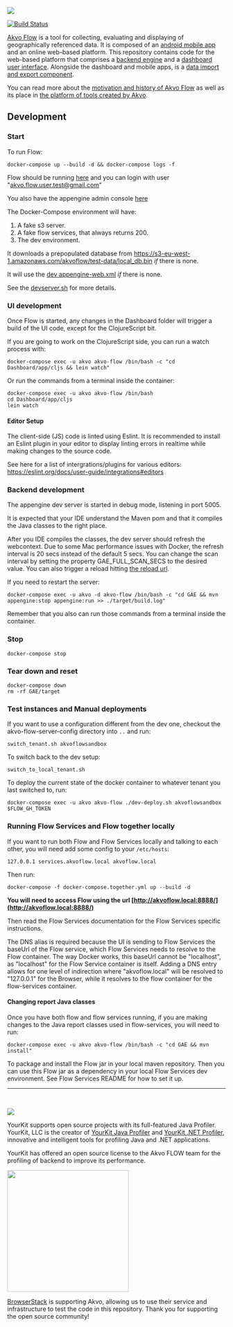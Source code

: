 <img src="https://raw.githubusercontent.com/akvo/akvo-web/develop/code/wp-content/themes/Akvo-responsive/images/flow60px.png" />

[![Build Status](https://travis-ci.org/akvo/akvo-flow.svg?branch=master)](https://travis-ci.org/akvo/akvo-flow)

[Akvo Flow](http://akvo.org/products/akvoflow/) is a tool for collecting, evaluating and displaying of geographically referenced data. It is composed of an [android mobile app](https://github.com/akvo/akvo-flow-mobile/) and an online web-based platform. This repository contains code for the web-based platform that comprises a [backend engine](https://github.com/akvo/akvo-flow/tree/master/GAE) and a [dashboard user interface](https://github.com/akvo/akvo-flow/tree/master/Dashboard).  Alongside the dashboard and mobile apps, is a [data import and export component](https://github.com/akvo/akvo-flow-services).

You can read more about the [motivation and history of Akvo Flow](http://www.akvo.org/blog/?p=4836) as well as its place in [the platform of tools created by Akvo](http://www.akvo.org/blog/?p=4822).

## Development

### Start

To run Flow:

    docker-compose up --build -d && docker-compose logs -f

Flow should be running [here](http://localhost:8888) and you can login with user "akvo.flow.user.test@gmail.com"

You also have the appengine admin console [here](http://localhost:8888/_ah/admin)

The Docker-Compose environment will have:

1. A fake s3 server.
2. A fake flow services, that always returns 200.
3. The dev environment.

It downloads a prepopulated database from https://s3-eu-west-1.amazonaws.com/akvoflow/test-data/local_db.bin *if* there is none.

It will use the [dev appengine-web.xml](tests/dev-appengine-web.xml) *if* there is none.

See the [devserver.sh](ci/devserver.sh) for more details.

### UI development

Once Flow is started, any changes in the Dashboard folder will trigger a build of the UI code, except for the ClojureScript bit.

If you are going to work on the ClojureScript side, you can run a watch process with:

    docker-compose exec -u akvo akvo-flow /bin/bash -c "cd Dashboard/app/cljs && lein watch"

Or run the commands from a terminal inside the container:

    docker-compose exec -u akvo akvo-flow /bin/bash
    cd Dashboard/app/cljs
    lein watch

#### Editor Setup

The client-side (JS) code is linted using Eslint. It is recommended to install an Eslint plugin in your editor to display linting errors in realtime while making changes to the source code.

See here for a list of intergrations/plugins for various editors: https://eslint.org/docs/user-guide/integrations#editors

### Backend development

The appengine dev server is started in debug mode, listening in port 5005.

It is expected that your IDE understand the Maven pom and that it compiles the Java classes to the right place.

After you IDE compiles the classes, the dev server should refresh the webcontext. Due to some Mac performance issues with Docker, the refresh interval is 20 secs instead of the default 5 secs. You can change the scan interval by setting the property GAE_FULL_SCAN_SECS to the desired value. You can also trigger a reload hitting [the reload url](http://localhost:8888/_ah/reloadwebapp).

If you need to restart the server:

    docker-compose exec -u akvo -d akvo-flow /bin/bash -c "cd GAE && mvn appengine:stop appengine:run >> ./target/build.log"

Remember that you also can run those commands from a terminal inside the container.

### Stop

    docker-compose stop

### Tear down and reset

    docker-compose down
    rm -rf GAE/target

### Test instances and Manual deployments

If you want to use a configuration different from the dev one, checkout the akvo-flow-server-config directory into `..` and run:

    switch_tenant.sh akvoflowsandbox

To switch back to the dev setup:

    switch_to_local_tenant.sh

To deploy the current state of the docker container to whatever tenant you last switched to, run:

    docker-compose exec -u akvo akvo-flow ./dev-deploy.sh akvoflowsandbox $FLOW_GH_TOKEN

### Running Flow Services and Flow together locally

If you want to run both Flow and Flow Services locally and talking to each other, you will need add some config to your `/etc/hosts`:

    127.0.0.1 services.akvoflow.local akvoflow.local

Then run:

    docker-compose -f docker-compose.together.yml up --build -d

**You will need to access Flow using the url [http://akvoflow.local:8888/](http://akvoflow.local:8888/)**

Then read the Flow Services documentation for the Flow Services specific instructions.   

The DNS alias is required because the UI is sending to Flow Services the baseUrl of the Flow service, which Flow Services needs to resolve to the Flow container.
The way Docker works, this baseUrl cannot be "localhost", as "localhost" for the Flow Service container is itself. 
Adding a DNS entry allows for one level of indirection where "akvoflow.local" will be resolved to "127.0.0.1" for the Browser, while it resolves to the flow container for the flow-services container.

#### Changing report Java classes

Once you have both flow and flow services running, if you are making changes to the Java report classes used in flow-services, 
you will need to run:

    docker-compose exec -u akvo akvo-flow /bin/bash -c "cd GAE && mvn install"

To package and install the Flow jar in your local maven repository. Then you can use this Flow jar as a dependency 
in your local Flow Services dev environment. See Flow Services README for how to set it up.


---

<p>&nbsp;</p>

<img src="http://www.yourkit.com/images/yklogo.png" />

YourKit supports open source projects with its full-featured Java Profiler.
YourKit, LLC is the creator of <a href="http://www.yourkit.com/java/profiler/index.jsp">YourKit Java Profiler</a>
and <a href="http://www.yourkit.com/.net/profiler/index.jsp">YourKit .NET Profiler</a>,
innovative and intelligent tools for profiling Java and .NET applications.

YourKit has offered an open source license to the Akvo FLOW team for the profiling of backend to improve its performance.

<img src="http://www.browserstack.com/images/layout/browserstack-logo-600x315.png" width="280"/>

[BrowserStack](http://www.browserstack.com) is supporting Akvo, allowing us to use their service and infrastructure to test the code in this repository. Thank you for supporting the open source community!
